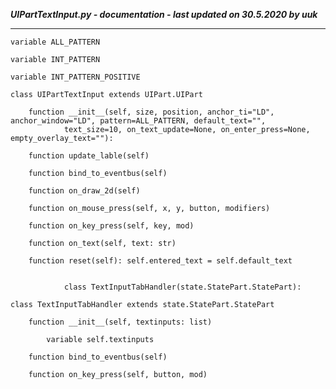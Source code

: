 ***UIPartTextInput.py - documentation - last updated on 30.5.2020 by uuk***
___

    variable ALL_PATTERN

    variable INT_PATTERN

    variable INT_PATTERN_POSITIVE

    class UIPartTextInput extends UIPart.UIPart

        function __init__(self, size, position, anchor_ti="LD", anchor_window="LD", pattern=ALL_PATTERN, default_text="",
                text_size=10, on_text_update=None, on_enter_press=None, empty_overlay_text=""):

        function update_lable(self)

        function bind_to_eventbus(self)

        function on_draw_2d(self)

        function on_mouse_press(self, x, y, button, modifiers)

        function on_key_press(self, key, mod)

        function on_text(self, text: str)

        function reset(self): self.entered_text = self.default_text
                
                
                class TextInputTabHandler(state.StatePart.StatePart):

    class TextInputTabHandler extends state.StatePart.StatePart

        function __init__(self, textinputs: list)

            variable self.textinputs

        function bind_to_eventbus(self)

        function on_key_press(self, button, mod)